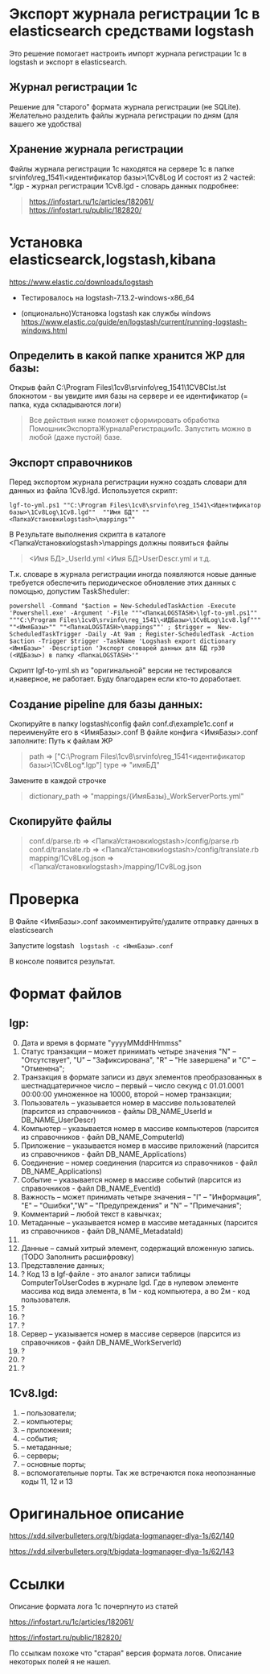 # Экспорт журнала регистрации 1с в elasticsearch средствами logstash
Это решение помогает настроить импорт журнала регистрации 1с в logstash и экспорт в elasticsearch.

## Журнал регистрации 1с 
Решение для "старого" формата журнала регистрации (не SQLite). 
Желательно разделить файлы журнала регистрации по дням (для вашего же удобства)

## Хранение журнала регистрации
Файлы журнала регистрации 1с находятся на сервере 1с в папке srvinfo\reg_1541\\<идентификатор базы>\1Cv8Log
И состоят из 2 частей:
*.lgp - журнал регистрации
1Cv8.lgd - словарь данных
подробнее:
> https://infostart.ru/1c/articles/182061/
> https://infostart.ru/public/182820/


# Установка elasticsearck,logstash,kibana
https://www.elastic.co/downloads/logstash
* Тестировалось на logstash-7.13.2-windows-x86_64

* (опционально)Установка logstash как службы windows
https://www.elastic.co/guide/en/logstash/current/running-logstash-windows.html

## Определить в какой папке хранится ЖР для базы:
Открыв файл C:\Program Files\1cv8\srvinfo\reg_1541\1CV8Clst.lst блокнотом - вы увидите имя базы на сервере и ее идентификатор (= папка, куда складываются логи) 

> Все действия ниже поможет сформировать обработка ПомошникЭкспортаЖурналаРегистрации1с. 
> Запустить можно в любой (даже пустой) базе.

## Экспорт справочников
Перед экспортом журнала регистрации нужно создать словари для данных из файла 1Cv8.lgd. 
Используется скрипт:

```lgf-to-yml.ps1 ""C:\Program Files\1cv8\srvinfo\reg_1541\<Идентификатор базы>\1Cv8Log\1Cv8.lgd""  ""Имя БД"" ""<ПапкаУстановкиlogstash>\mappings""```

В Результате выполнения скрипта в каталоге <ПапкаУстановкиlogstash>\mappings должны появиться файлы 
> <Имя БД>_UserId.yml
> <Имя БД>UserDescr.yml
> и т.д.

Т.к. словаре в журнала регистрации иногда появляются новые данные требуется обеспечить периодическое обновление этих данных с помощью, допустим TaskSheduler:

```powershell -Command "$action = New-ScheduledTaskAction -Execute 'Powershell.exe' -Argument '-File """<ПапкаLOGSTASH>\lgf-to-yml.ps1"" """C:\Program Files\1cv8\srvinfo\reg_1541\<ИДБазы>\1Cv8Log\1cv8.lgf""" ""<ИмяБазы>"" ""<ПапкаLOGSTASH>\mappings""' ; $trigger =  New-ScheduledTaskTrigger -Daily -At 9am ; Register-ScheduledTask -Action $action -Trigger $trigger -TaskName 'Logshash export dictionary <ИмяБазы>' -Description 'Экспорт словарей данных для БД rp30 (<ИДБазы>) в папку <ПапкаLOGSTASH>'"```


Скрипт lgf-to-yml.sh из "оригинальной" версии не тестировался и,наверное, не работает. Буду благодарен если кто-то доработает.

## Создание pipeline для базы данных:

Скопируйте в папку logstash\config файл conf.d\example1c.conf и переименуйте его в <ИмяБазы>.conf
В файле конфига <ИмяБазы>.conf заполните:
Путь к файлам ЖР
> path => ["C:\Program Files\1cv8\srvinfo\reg_1541\<идентификатор базы>\1Cv8Log\*.lgp"]
> type => "имяБД"

Замените в каждой строчке
> dictionary_path => "mappings/{ИмяБазы}_WorkServerPorts.yml" 

##  Скопируйте файлы 
> conf.d/parse.rb => <ПапкаУстановкиlogstash>/config/parse.rb
> conf.d/translate.rb => <ПапкаУстановкиlogstash>/config/translate.rb
> mapping/1Cv8Log.json => <ПапкаУстановкиlogstash>/mapping/1Cv8Log.json

# Проверка
В Файле <ИмяБазы>.conf закомментируйте/удалите отправку данных в elasticsearch

Запустите logstash 
``` logstash -c <ИмяБазы>.conf```

В консоле появится результат.   

# Формат файлов
## lgp:
0) Дата и время в формате "yyyyMMddHHmmss"
1) Статус транзакции – может принимать четыре значения "N" – "Отсутствует", "U" – "Зафиксирована", "R" – "Не завершена" и "C" – "Отменена";
2) Транзакция в формате записи из двух элементов преобразованных в шестнадцатеричное число – первый – число секунд с 01.01.0001 00:00:00 умноженное на 10000, второй – номер транзакции;
3) Пользователь – указывается номер в массиве пользователей (парсится из справочников - файлы DB_NAME_UserId и DB_NAME_UserDescr)
4) Компьютер – указывается номер в массиве компьютеров (парсится из справочников - файл DB_NAME_ComputerId)
5) Приложение – указывается номер в массиве приложений (парсится из справочников - файл DB_NAME_Applications)
6) Соединение – номер соединения (парсится из справочников - файл DB_NAME_Applications)
7) Событие – указывается номер в массиве событий (парсится из справочников - файл DB_NAME_EventId)
8) Важность – может принимать четыре значения – "I" – "Информация", "E" – "Ошибки","W" – "Предупреждения" и "N" – "Примечания";
9) Комментарий – любой текст в кавычках;
10) Метаданные – указывается номер в массиве метаданных (парсится из справочников - файл DB_NAME_MetadataId)
11) 
12) Данные – самый хитрый элемент, содержащий вложенную запись. (TODO Заполнить расшифровку)
13) Представление данных;
14) ? Код 13 в lgf-файле - это аналог записи таблицы ComputerToUserCodes в журнале lgd. Где в нулевом элементе массива код вида элемента, в 1м - код компьютера, а во 2м - код пользователя. 
15) ?
16) ?
17) ?
18) Сервер – указывается номер в массиве серверов (парсится из справочников - файл DB_NAME_WorkServerId)
19) ?
20) ?
21) ?

## 1Cv8.lgd:
1) – пользователи;
2) – компьютеры;
3) – приложения;
4) – события;
5) – метаданные;
6) – серверы;
7) – основные порты;
8) – вспомогательные порты.
Так же встречаются пока неопознанные коды 11, 12 и 13

# Оригинальное описание
https://xdd.silverbulleters.org/t/bigdata-logmanager-dlya-1s/62/140

https://xdd.silverbulleters.org/t/bigdata-logmanager-dlya-1s/62/143

# Ссылки 
Описание формата лога 1с почерпнуто из статей

https://infostart.ru/1c/articles/182061/

https://infostart.ru/public/182820/

По ссылкам похоже что "старая" версия формата логов. Описание некоторых полей я не нашел.
